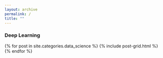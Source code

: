 ```yaml
---
layout: archive
permalink: /
title: ""
---
```


<!-- <div class="tiles">
{% for post in site.posts %}
	{% include post-grid.html %}
{% endfor %}
</div> -->

<div class="tiles">
<h3>Deep Learning</h3>
{% for post in site.categories.data_science %}
  {% include post-grid.html %}
{% endfor %}
</div>

<!-- <div class="tiles">
<h3>Job Hunting</h3>
{% for post in site.categories.job %}
  {% include post-grid.html %}
{% endfor %}
</div>

<div class="tiles">
<h3>Philosophy</h3>
{% for post in site.categories.philosophy %}
  {% include post-grid.html %}
{% endfor %}
</div> -->